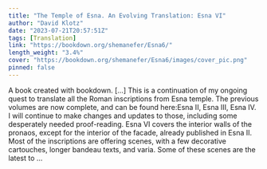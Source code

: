 ```yaml
---
title: "The Temple of Esna. An Evolving Translation: Esna VI"
author: "David Klotz"
date: "2023-07-21T20:57:51Z"
tags: [Translation]
link: "https://bookdown.org/shemanefer/Esna6/"
length_weight: "3.4%"
cover: "https://bookdown.org/shemanefer/Esna6/images/cover_pic.png"
pinned: false
---
```


A book created with bookdown. [...] This is a continuation of my ongoing quest to translate all the Roman inscriptions from Esna temple. The previous volumes are now complete, and can be found here:Esna II, Esna III, Esna IV.
I will continue to make changes and updates to those, including some desperately needed proof-reading. Esna VI covers the interior walls of the pronaos, except for the interior of the facade, already published in Esna II. Most of the inscriptions are offering scenes, with a few decorative cartouches, longer bandeau texts, and varia. Some of these scenes are the latest to  ...
